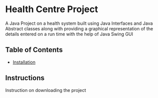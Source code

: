 # Health Centre Project

A Java Project on a health system built using Java Interfaces and Java Abstract classes along with providing a graphical representation of the details entered on a run time with the help of Java Swing GUI 

## Table of Contents
- [Installation](#installation)

## Instructions
Instruction on downloading the project
